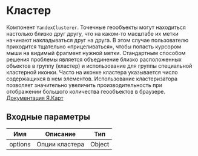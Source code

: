 # Кластер

Компонент `YandexClusterer`. Точечные геообъекты могут находиться настолько близко друг другу, что на каком-то масштабе их метки начинают накладываться друг на друга. В этом случае пользователю приходится тщательно «прицеливаться», чтобы попасть курсором мыши на видимый фрагмент нужной метки. Стандартным способом решения проблемы является объединение близко расположенных объектов в группу (кластер) и использование для группы специальной кластерной иконки. Часто на иконке кластера указывается число содержащихся в нем элементов.
Использование кластеризатора позволяет значительно увеличить производительность при отображении большого количества геообъектов в браузере.
[Документация Я.Карт](https://yandex.ru/dev/maps/jsapi/doc/2.1/dg/concepts/geoobjects.html#geoobjects__clusters)

## Входные параметры

| Имя | Описание | Тип |
|---|---|---|
| options | Опции кластера | Object |
